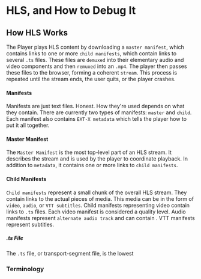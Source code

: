 # HLS, and How to Debug It

## How HLS Works
The Player plays HLS content by downloading a `master manifest`, which contains links to one or more `child manifests`, which contain links to several `.ts` files. These files are `demuxed` into their elementary audio and video components and then `remuxed` into an `.mp4`. The player then passes these files to the browser, forming a coherent `stream`. This process is repeated until the stream ends, the user quits, or the player crashes.


#### Manifests
Manifests are just text files. Honest. How they're used depends on what they contain. There are currently two types of manifests: `master` and `child`. Each manifest also contains `EXT-X metadata` which tells the player how to put it all together.

#### Master Manifest
The `Master Manifest` is the most top-level part of an HLS stream. It describes the stream and is used by the player to coordinate playback. In addition to `metadata`, it contains one or more links to `child manifests`. 

#### Child Manifests
`Child manifests` represent a small chunk of the overall HLS stream. They contain links to the actual pieces of media. This media can be in the form of `video`, `audio`, or `VTT subtitles`. Child manifests representing video contain links to `.ts` files. Each video manifest is considered a quality level. Audio manifests represent `alternate audio track` and can contain . VTT manifests represent subtitles. 

##### .ts File
The `.ts` file, or transport-segment file, is the lowest
 








### Terminology
